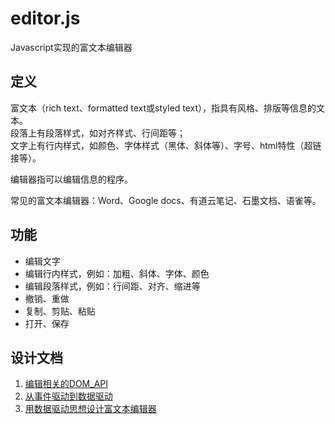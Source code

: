 # editor.js
Javascript实现的富文本编辑器

## 定义
富文本（rich text、formatted text或styled text），指具有风格、排版等信息的文本。  
段落上有段落样式，如对齐样式、行间距等；  
文字上有行内样式，如颜色、字体样式（黑体、斜体等）、字号、html特性（超链接等）。

编辑器指可以编辑信息的程序。

常见的富文本编辑器：Word、Google docs、有道云笔记、石墨文档、语雀等。

## 功能
- 编辑文字
- 编辑行内样式，例如：加粗、斜体、字体、颜色
- 编辑段落样式，例如：行间距、对齐、缩进等
- 撤销、重做
- 复制、剪贴、粘贴
- 打开、保存

## 设计文档
1. [编辑相关的DOM_API](./docs/1.%E7%BC%96%E8%BE%91%E7%9B%B8%E5%85%B3%E7%9A%84DOM_API.md)
2. [从事件驱动到数据驱动](./docs/2.%E4%BB%8E%E4%BA%8B%E4%BB%B6%E9%A9%B1%E5%8A%A8%E5%88%B0%E6%95%B0%E6%8D%AE%E9%A9%B1%E5%8A%A8.md)
3. [用数据驱动思想设计富文本编辑器](./docs/3.%E7%94%A8%E6%95%B0%E6%8D%AE%E9%A9%B1%E5%8A%A8%E6%80%9D%E6%83%B3%E8%AE%BE%E8%AE%A1%E5%AF%8C%E6%96%87%E6%9C%AC%E7%BC%96%E8%BE%91%E5%99%A8.md)